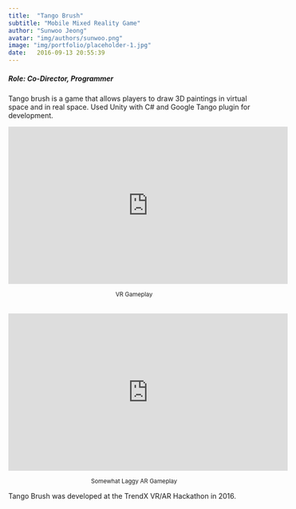 ```yaml
---
title:  "Tango Brush"
subtitle: "Mobile Mixed Reality Game"
author: "Sunwoo Jeong"
avatar: "img/authors/sunwoo.png"
image: "img/portfolio/placeholder-1.jpg"
date:   2016-09-13 20:55:39
---
```


##### Role: Co-Director, Programmer

Tango brush is a game that allows players to draw 3D paintings in virtual space and in real space. Used Unity with C# and Google Tango plugin for development.

<center>
<iframe width="560" height="315" src="https://www.youtube.com/embed/5v3xZkiLlUI" frameborder="0" allow="accelerometer; autoplay; encrypted-media; gyroscope; picture-in-picture" allowfullscreen></iframe>
<p><small>VR Gameplay</small></p>

<br>

<iframe width="560" height="315" src="https://www.youtube.com/embed/58ZwJWaBPCw" frameborder="0" allow="accelerometer; autoplay; encrypted-media; gyroscope; picture-in-picture" allowfullscreen></iframe>
<p><small>Somewhat Laggy AR Gameplay</small></p>
</center>

Tango Brush was developed at the TrendX VR/AR Hackathon in 2016.